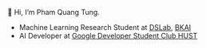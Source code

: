 👋 Hi, I’m Pham Quang Tung.
 - Machine Learning Research Student at [DSLab](http://ds.soict.hust.edu.vn/), [BKAI](https://bkai.ai/)
 - AI Developer at [Google Developer Student Club HUST](https://www.facebook.com/gdsc.hust)


<!---
tungpham663/tungpham663 is a ✨ special ✨ repository because its `README.md` (this file) appears on your GitHub profile.
You can click the Preview link to take a look at your changes.
--->
